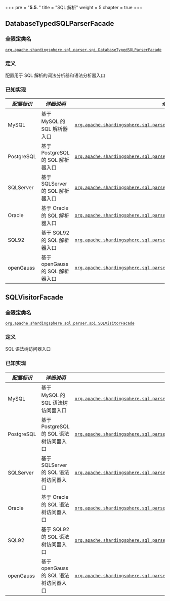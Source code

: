+++
pre = "<b>5.5. </b>"
title = "SQL 解析"
weight = 5
chapter = true
+++

## DatabaseTypedSQLParserFacade

### 全限定类名

[`org.apache.shardingsphere.sql.parser.spi.DatabaseTypedSQLParserFacade`](https://github.com/apache/shardingsphere/blob/master/sql-parser/spi/src/main/java/org/apache/shardingsphere/sql/parser/spi/DatabaseTypedSQLParserFacade.java)

### 定义

配置用于 SQL 解析的词法分析器和语法分析器入口

### 已知实现

| *配置标识*     | *详细说明*                    | *全限定类名*                                                                                                                                                                                                                                                                |
|------------|---------------------------|------------------------------------------------------------------------------------------------------------------------------------------------------------------------------------------------------------------------------------------------------------------------|
| MySQL      | 基于 MySQL 的 SQL 解析器入口      | [`org.apache.shardingsphere.sql.parser.mysql.parser.MySQLParserFacade`](https://github.com/apache/shardingsphere/blob/master/sql-parser/dialect/mysql/src/main/java/org/apache/shardingsphere/sql/parser/mysql/parser/MySQLParserFacade.java)                          |
| PostgreSQL | 基于 PostgreSQL 的 SQL 解析器入口 | [`org.apache.shardingsphere.sql.parser.postgresql.parser.PostgreSQLParserFacade`](https://github.com/apache/shardingsphere/blob/master/sql-parser/dialect/postgresql/src/main/java/org/apache/shardingsphere/sql/parser/postgresql/parser/PostgreSQLParserFacade.java) |
| SQLServer  | 基于 SQLServer 的 SQL 解析器入口  | [`org.apache.shardingsphere.sql.parser.sqlserver.parser.SQLServerParserFacade`](https://github.com/apache/shardingsphere/blob/master/sql-parser/dialect/sqlserver/src/main/java/org/apache/shardingsphere/sql/parser/sqlserver/parser/SQLServerParserFacade.java)      |
| Oracle     | 基于 Oracle 的 SQL 解析器入口     | [`org.apache.shardingsphere.sql.parser.oracle.parser.OracleParserFacade`](https://github.com/apache/shardingsphere/blob/master/sql-parser/dialect/oracle/src/main/java/org/apache/shardingsphere/sql/parser/oracle/parser/OracleParserFacade.java)                     |
| SQL92      | 基于 SQL92 的 SQL 解析器入口      | [`org.apache.shardingsphere.sql.parser.sql92.parser.SQL92ParserFacade`](https://github.com/apache/shardingsphere/blob/master/sql-parser/dialect/sql92/src/main/java/org/apache/shardingsphere/sql/parser/sql92/parser/SQL92ParserFacade.java)                          |
| openGauss  | 基于 openGauss 的 SQL 解析器入口  | [`org.apache.shardingsphere.sql.parser.opengauss.parser.OpenGaussParserFacade`](https://github.com/apache/shardingsphere/blob/master/sql-parser/dialect/opengauss/src/main/java/org/apache/shardingsphere/sql/parser/opengauss/parser/OpenGaussParserFacade.java)      |


## SQLVisitorFacade

### 全限定类名

[`org.apache.shardingsphere.sql.parser.spi.SQLVisitorFacade`](https://github.com/apache/shardingsphere/blob/master/sql-parser/spi/src/main/java/org/apache/shardingsphere/sql/parser/spi/SQLVisitorFacade.java)

### 定义

SQL 语法树访问器入口

### 已知实现

| *配置标识*     | *详细说明*                       | *全限定类名*                                                                                                                                                                                                                                                                                                                              |
|------------|------------------------------|--------------------------------------------------------------------------------------------------------------------------------------------------------------------------------------------------------------------------------------------------------------------------------------------------------------------------------------|
| MySQL      | 基于 MySQL 的 SQL 语法树访问器入口      | [`org.apache.shardingsphere.sql.parser.mysql.visitor.statement.facade.MySQLStatementSQLVisitorFacade`](https://github.com/apache/shardingsphere/blob/master/sql-parser/dialect/mysql/src/main/java/org/apache/shardingsphere/sql/parser/mysql/visitor/statement/facade/MySQLStatementSQLVisitorFacade.java)                          |
| PostgreSQL | 基于 PostgreSQL 的 SQL 语法树访问器入口 | [`org.apache.shardingsphere.sql.parser.postgresql.visitor.statement.facade.PostgreSQLStatementSQLVisitorFacade`](https://github.com/apache/shardingsphere/blob/master/sql-parser/dialect/postgresql/src/main/java/org/apache/shardingsphere/sql/parser/postgresql/visitor/statement/facade/PostgreSQLStatementSQLVisitorFacade.java) |
| SQLServer  | 基于 SQLServer 的 SQL 语法树访问器入口  | [`org.apache.shardingsphere.sql.parser.sqlserver.visitor.statement.facade.SQLServerStatementSQLVisitorFacade`](https://github.com/apache/shardingsphere/blob/master/sql-parser/dialect/sqlserver/src/main/java/org/apache/shardingsphere/sql/parser/sqlserver/visitor/statement/facade/SQLServerStatementSQLVisitorFacade.java)      |
| Oracle     | 基于 Oracle 的 SQL 语法树访问器入口     | [`org.apache.shardingsphere.sql.parser.oracle.visitor.statement.facade.OracleStatementSQLVisitorFacade`](https://github.com/apache/shardingsphere/blob/master/sql-parser/dialect/oracle/src/main/java/org/apache/shardingsphere/sql/parser/oracle/visitor/statement/facade/OracleStatementSQLVisitorFacade.java)                     |
| SQL92      | 基于 SQL92 的 SQL 语法树访问器入口      | [`org.apache.shardingsphere.sql.parser.sql92.visitor.statement.facade.SQL92StatementSQLVisitorFacade`](https://github.com/apache/shardingsphere/blob/master/sql-parser/dialect/sql92/src/main/java/org/apache/shardingsphere/sql/parser/sql92/visitor/statement/facade/SQL92StatementSQLVisitorFacade.java)                          |
| openGauss  | 基于 openGauss 的 SQL 语法树访问器入口  | [`org.apache.shardingsphere.sql.parser.opengauss.visitor.statement.facade.OpenGaussStatementSQLVisitorFacade`](https://github.com/apache/shardingsphere/blob/master/sql-parser/dialect/opengauss/src/main/java/org/apache/shardingsphere/sql/parser/opengauss/visitor/statement/facade/OpenGaussStatementSQLVisitorFacade.java)      |
